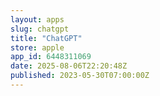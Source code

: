 ```yaml
---
layout: apps
slug: chatgpt
title: "ChatGPT"
store: apple
app_id: 6448311069
date: 2025-08-06T22:20:48Z
published: 2023-05-30T07:00:00Z
---
```

